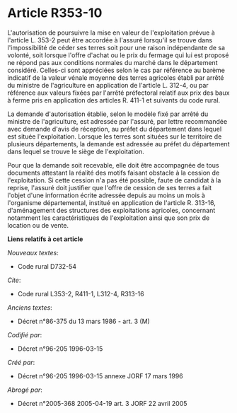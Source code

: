 # Article R353-10

L'autorisation de poursuivre la mise en valeur de l'exploitation prévue à l'article L. 353-2 peut être accordée à l'assuré
lorsqu'il se trouve dans l'impossibilité de céder ses terres soit pour une raison indépendante de sa volonté, soit lorsque
l'offre d'achat ou le prix du fermage qui lui est proposé ne répond pas aux conditions normales du marché dans le département
considéré. Celles-ci sont appréciées selon le cas par référence au barème indicatif de la valeur vénale moyenne des terres
agricoles établi par arrêté du ministre de l'agriculture en application de l'article L. 312-4, ou par référence aux valeurs
fixées par l'arrêté préfectoral relatif aux prix des baux à ferme pris en application des articles R. 411-1 et suivants du
code rural.

La demande d'autorisation établie, selon le modèle fixé par arrêté du ministre de l'agriculture, est adressée par l'assuré,
par lettre recommandée avec demande d'avis de réception, au préfet du département dans lequel est située l'exploitation.
Lorsque les terres sont situées sur le territoire de plusieurs départements, la demande est adressée au préfet du département
dans lequel se trouve le siège de l'exploitation.

Pour que la demande soit recevable, elle doit être accompagnée de tous documents attestant la réalité des motifs faisant
obstacle à la cession de l'exploitation. Si cette cession n'a pas été possible, faute de candidat à la reprise, l'assuré doit
justifier que l'offre de cession de ses terres a fait l'objet d'une information écrite adressée depuis au moins un mois à
l'organisme départemental, institué en application de l'article R. 313-16, d'aménagement des structures des exploitations
agricoles, concernant notamment les caractéristiques de l'exploitation ainsi que son prix de location ou de vente.

**Liens relatifs à cet article**

_Nouveaux textes_:

  - Code rural D732-54

_Cite_:

  - Code rural L353-2, R411-1, L312-4, R313-16

_Anciens textes_:

  - Décret n°86-375 du 13 mars 1986 - art. 3 (M)

_Codifié par_:

  - Décret n°96-205 1996-03-15

_Créé par_:

  - Décret n°96-205 1996-03-15 annexe JORF 17 mars 1996

_Abrogé par_:

  - Décret n°2005-368 2005-04-19 art. 3 JORF 22 avril 2005
